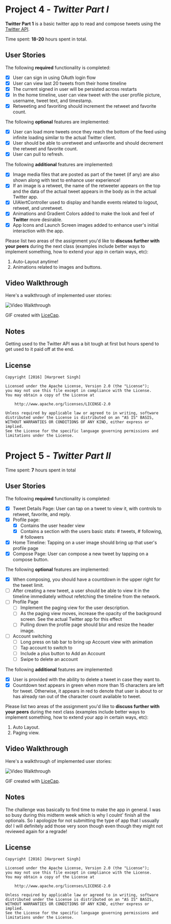 # Project 4 - *Twitter Part I*

**Twitter Part 1** is a basic twitter app to read and compose tweets using the [Twitter API](https://apps.twitter.com/).

Time spent: **18-20** hours spent in total.

## User Stories

The following **required** functionality is completed:

- [x] User can sign in using OAuth login flow
- [x] User can view last 20 tweets from their home timeline
- [x] The current signed in user will be persisted across restarts
- [x] In the home timeline, user can view tweet with the user profile picture, username, tweet text, and timestamp.
- [x] Retweeting and favoriting should increment the retweet and favorite count.

The following **optional** features are implemented:

- [x] User can load more tweets once they reach the bottom of the feed using infinite loading similar to the actual Twitter client.
- [x] User should be able to unretweet and unfavorite and should decrement the retweet and favorite count.
- [x] User can pull to refresh.

The following **additional** features are implemented:

- [x] Image media files that are posted as part of the tweet (if any) are also shown along with text to enhance user experience!
- [x] If an image is a retweet, the name of the retweeter appears on the top and the data of the actual tweet appears in the body as in the actual Twitter app.
- [x] UIAlertController used to display and handle events related to logout, retweet, and unretweet.
- [x] Animations and Gradient Colors added to make the look and feel of **Twitter** more desirable.
- [x] App Icons and Launch Screen images added to enhance user's initial interaction with the app.

Please list two areas of the assignment you'd like to **discuss further with your peers** during the next class (examples include better ways to implement something, how to extend your app in certain ways, etc):

1. Auto-Layout anytime!
2. Animations related to images and buttons.

## Video Walkthrough 

Here's a walkthrough of implemented user stories:

<img src='http://i.imgur.com/mqEdwi5.gif' title='Video Walkthrough' width='' alt='Video Walkthrough' />

GIF created with [LiceCap](http://www.cockos.com/licecap/).

## Notes

Getting used to the Twitter API was a bit tough at first but hours spend to get used to it paid off at the end.

## License

    Copyright [2016] [Harpreet Singh]

    Licensed under the Apache License, Version 2.0 (the "License");
    you may not use this file except in compliance with the License.
    You may obtain a copy of the License at

        http://www.apache.org/licenses/LICENSE-2.0

    Unless required by applicable law or agreed to in writing, software
    distributed under the License is distributed on an "AS IS" BASIS,
    WITHOUT WARRANTIES OR CONDITIONS OF ANY KIND, either express or implied.
    See the License for the specific language governing permissions and
    limitations under the License.
    
# Project 5 - *Twitter Part II*

Time spent: **7** hours spent in total

## User Stories

The following **required** functionality is completed:

- [x] Tweet Details Page: User can tap on a tweet to view it, with controls to retweet, favorite, and reply.
- [x] Profile page:
   - [x] Contains the user header view
   - [x] Contains a section with the users basic stats: # tweets, # following, # followers
- [x] Home Timeline: Tapping on a user image should bring up that user's profile page
- [x] Compose Page: User can compose a new tweet by tapping on a compose button.

The following **optional** features are implemented:

- [x] When composing, you should have a countdown in the upper right for the tweet limit.
- [ ] After creating a new tweet, a user should be able to view it in the timeline immediately without refetching the timeline from the network.
- [ ] Profile Page
   - [ ] Implement the paging view for the user description.
   - [ ] As the paging view moves, increase the opacity of the background screen. See the actual Twitter app for this effect
   - [ ] Pulling down the profile page should blur and resize the header image.
- [ ] Account switching
   - [ ] Long press on tab bar to bring up Account view with animation
   - [ ] Tap account to switch to
   - [ ] Include a plus button to Add an Account
   - [ ] Swipe to delete an account

The following **additional** features are implemented:

- [x] User is provided with the ability to delete a tweet in case they want to.
- [x] Countdown text appears in green when more than 15 characters are left for tweet. Otherwise, it appears in red to denote that user is about to or has already ran out of the character count available to tweet.

Please list two areas of the assignment you'd like to **discuss further with your peers** during the next class (examples include better ways to implement something, how to extend your app in certain ways, etc):

1. Auto Layout.
2. Paging view.

## Video Walkthrough 

Here's a walkthrough of implemented user stories:

<img src='http://i.imgur.com/HEt5aAd.gif' title='Video Walkthrough' width='' alt='Video Walkthrough' />

GIF created with [LiceCap](http://www.cockos.com/licecap/).

## Notes

The challenge was basically to find time to make the app in general. I was so busy during this midterm week which is why I coulnt' finish all the optionals. So I apologize for not submitting the type of app that I ussually do! I will definitely add those very soon though even though they might not reviewed again for a regrade!

## License

    Copyright [2016] [Harpreet Singh]

    Licensed under the Apache License, Version 2.0 (the "License");
    you may not use this file except in compliance with the License.
    You may obtain a copy of the License at

        http://www.apache.org/licenses/LICENSE-2.0

    Unless required by applicable law or agreed to in writing, software
    distributed under the License is distributed on an "AS IS" BASIS,
    WITHOUT WARRANTIES OR CONDITIONS OF ANY KIND, either express or implied.
    See the License for the specific language governing permissions and
    limitations under the License.    
